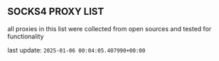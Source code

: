 ## SOCKS4 PROXY LIST

all proxies in this list were collected from open sources and tested for functionality

last update: `2025-01-06 00:04:05.407990+00:00`